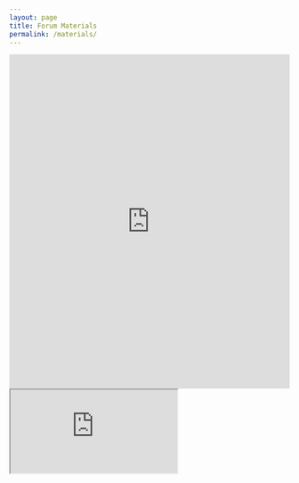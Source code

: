 ```yaml
---
layout: page
title: Forum Materials
permalink: /materials/
---
```



<iframe src="http://docs.google.com/viewer?url=https://drive.google.com/file/d/172My47FLL-kC5RKjX4FmthYWnS2pju8B&embedded=true" width="100%" height="600px" frameborder="0"></iframe>



<object data="https://github.com/data-curation/data-curation.github.io/blob/master/materials/CDCF%20-%20Overview%20Slides.pdf" type="application/pdf">
    <iframe src="https://github.com/data-curation/data-curation.github.io/blob/master/materials/CDCF%20-%20Overview%20Slides.pdf&embedded=true"></iframe>
</object>

